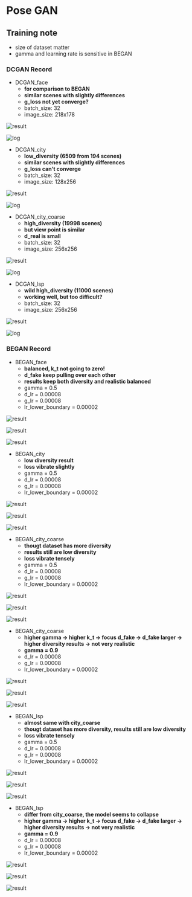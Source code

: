 # Pose GAN

## Training note
- size of dataset matter
- gamma and learning rate is sensitive in BEGAN

### DCGAN Record

- DCGAN_face
    - **for comparison to BEGAN**    
    - **similar scenes with slightly differences**
    - **g_loss not yet converge?**
    - batch_size: 32
    - image_size: 218x178
    
![result](./assests/DCGAN_face/test_000000.png)

![log](./assests/DCGAN_face/tensorboard_face.png)

- DCGAN_city
    - **low_diversity (6509 from 194 scenes)**    
    - **similar scenes with slightly differences**
    - **g_loss can't converge**
    - batch_size: 32
    - image_size: 128x256
    
![result](./assests/DCGAN_city/test_000000.png)

![log](./assests/DCGAN_city/tensorbaord_city.png)

- DCGAN_city_coarse
    - **high_diversity (19998 scenes)**
    - **but view point is similar**
    - **d_real is small**
    - batch_size: 32
    - image_size: 256x256
    
![result](./assests/DCGAN_city_coarse/test_000000.png)

![log](./assests/DCGAN_city_coarse/tensorbaord_city_coarse.png)

- DCGAN_lsp
    - **wild high_diversity (11000 scenes)**
    - **working well, but too difficult?**
    - batch_size: 32
    - image_size: 256x256
    
![result](./assests/DCGAN_lsp/test_000000.png)

![log](./assests/DCGAN_lsp/tensorboard_lsp.png)

### BEGAN Record

- BEGAN_face
    - **balanced, k_t not going to zero!**
    - **d_fake keep pulling over each other**
    - **results keep both diversity and realistic balanced**
    - gamma = 0.5
    - d_lr = 0.00008
    - g_lr = 0.00008
    - lr_lower_boundary = 0.00002
    
![result](./assests/BEGAN_face/29500_G.png)

![result](./assests/BEGAN_face/tensorboard_face_scale.png)

![result](./assests/BEGAN_face/tensorboard_face_misc.png)

- BEGAN_city
    - **low diversity result**
    - **loss vibrate slightly**
    - gamma = 0.5
    - d_lr = 0.00008
    - g_lr = 0.00008
    - lr_lower_boundary = 0.00002
    
![result](./assests/BEGAN_city/290500_G.png)

![result](./assests/BEGAN_city/tensorboard_city_scale.png)

![result](./assests/BEGAN_city/tensorboard_city_misc.png)

- BEGAN_city_coarse
    - **thougt dataset has more diversity**
    - **results still are low diversity**
    - **loss vibrate tensely**
    - gamma = 0.5
    - d_lr = 0.00008
    - g_lr = 0.00008
    - lr_lower_boundary = 0.00002
    
![result](./assests/BEGAN_city_coarse/300500_G.png)

![result](./assests/BEGAN_city_coarse/tensorboard_city_coarse_scale.png)

![result](./assests/BEGAN_city_coarse/tensorboard_city_coarse_misc.png)

- BEGAN_city_coarse
    - **higher gamma -> higher k_t -> focus d_fake -> d_fake larger 
    -> higher diversity results -> not very realistic**
    - **gamma = 0.9**
    - d_lr = 0.00008
    - g_lr = 0.00008
    - lr_lower_boundary = 0.00002

![result](./assests/BEGAN_city_coarse/gamma_0_9.png)

![result](./assests/BEGAN_city_coarse/tensorboard_city_coarse_0_9_scale.png)

![result](./assests/BEGAN_city_coarse/tensorboard_city_coarse_0_9_misc.png)

- BEGAN_lsp
    - **almost same with city_coarse**
    - **thougt dataset has more diversity, results still are low diversity**
    - **loss vibrate tensely**
    - gamma = 0.5    
    - d_lr = 0.00008
    - g_lr = 0.00008
    - lr_lower_boundary = 0.00002

![result](./assests/BEGAN_lsp/212000_G.png)

![result](./assests/BEGAN_lsp/tensorboard_lsp_scale.png)

![result](./assests/BEGAN_lsp/tensorboard_lsp_misc.png)


- BEGAN_lsp
    - **differ from city_coarse, the model seems to collapse**
    - **higher gamma -> higher k_t -> focus d_fake -> d_fake larger 
    -> higher diversity results -> not very realistic**
    - **gamma = 0.9** 
    - d_lr = 0.00008
    - g_lr = 0.00008
    - lr_lower_boundary = 0.00002
    
![result](./assests/BEGAN_lsp/gamma_0_9.png)

![result](./assests/BEGAN_lsp/tensorboard_lsp_0_9_scale.png)

![result](./assests/BEGAN_lsp/tensorboard_lsp_0_9_misc.png)